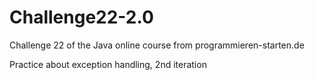 # Challenge22-2.0
Challenge 22 of the Java online course from programmieren-starten.de

Practice about exception handling, 2nd iteration